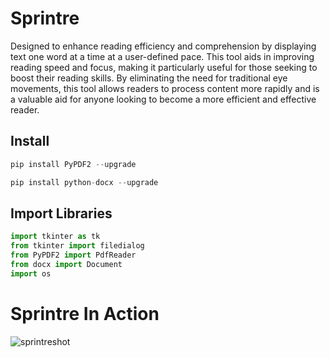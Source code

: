 # Sprintre

Designed to enhance reading efficiency and comprehension by displaying text one word at a time at a user-defined pace. This tool aids in improving reading speed and focus, making it particularly useful for those seeking to boost their reading skills. By eliminating the need for traditional eye movements, this tool allows readers to process content more rapidly and is a valuable aid for anyone looking to become a more efficient and effective reader.

## Install
```python 
pip install PyPDF2 --upgrade
```


```python 
pip install python-docx --upgrade
```


## Import Libraries

```python 
import tkinter as tk
from tkinter import filedialog
from PyPDF2 import PdfReader
from docx import Document
import os
```

# Sprintre In Action
![sprintreshot](https://github.com/UKVeteran/Sprintre/assets/39216339/19d9ea7d-625e-45ed-8436-119cb1460e7e)
